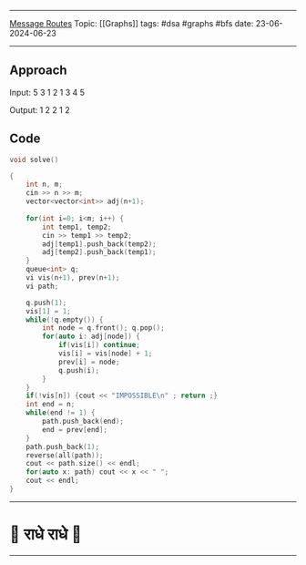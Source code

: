 
---
[Message Routes](lhttps://cses.fi/problemset/task/1667)
Topic: [[Graphs]]
tags: #dsa #graphs #bfs 
date: 23-06-2024-06-23

---
## Approach

Input:
5 3
1 2
1 3
4 5

Output:
1 2 2 1 2

## Code 

```cpp
void solve()

{
    int n, m;
    cin >> n >> m;
    vector<vector<int>> adj(n+1);
    
    for(int i=0; i<m; i++) {
        int temp1, temp2;
        cin >> temp1 >> temp2;
        adj[temp1].push_back(temp2);
        adj[temp2].push_back(temp1);
    }
    queue<int> q;
    vi vis(n+1), prev(n+1);
    vi path;

    q.push(1);
    vis[1] = 1;
    while(!q.empty()) {
        int node = q.front(); q.pop();
        for(auto i: adj[node]) {
            if(vis[i]) continue;
            vis[i] = vis[node] + 1;
            prev[i] = node;
            q.push(i);
        }
    }
    if(!vis[n]) {cout << "IMPOSSIBLE\n" ; return ;}
    int end = n;
    while(end != 1) {
        path.push_back(end);
        end = prev[end];
    }
    path.push_back(1);
    reverse(all(path));
    cout << path.size() << endl;
    for(auto x: path) cout << x << " ";
    cout << endl;
}
```

---
# 🦚 राधे राधे 🦚
---
